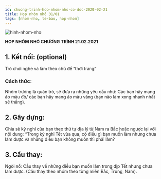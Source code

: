 ```yaml
---
id: chuong-trinh-hop-nhom-nho-co-doc-2020-02-21
title: Họp nhóm nhỏ 31/01
tags: [nhom-nho, te-bao, hop-nhom]
---
```



![hinh-nhom-nho](https://images.unsplash.com/photo-1529156069898-49953e39b3ac?ixlib=rb-1.2.1&ixid=eyJhcHBfaWQiOjEyMDd9&auto=format&fit=crop&w=3289&q=80)

**HỌP NHÓM NHỎ CHƯƠNG TRÌNH 21.02.2021**

## 1. Kết nối:  (optional)

Trò chơi nghe và làm theo chủ đề “thời trang”

### Cách thức: 
Nhóm trưởng là quản trò, sẽ đưa ra những yêu cầu như: Các bạn hãy mang áo màu đỏ/ các bạn hãy mang áo màu vàng (bạn nào làm xong nhanh nhất sẽ thắng).

## 2. Gây dựng:
Chia sẻ kỳ nghỉ của bạn theo thứ tự địa lý từ Nam ra Bắc hoặc ngược lại với nội dung: “Trong kỳ nghỉ Tết vừa qua, có điều gì bạn muốn làm nhưng chưa làm được và những điều bạn không muốn thì phải làm?

## 3. Cầu thay:
Ngòi nổ: Cầu thay về những điều bạn muốn làm trong dịp Tết nhưng chưa làm được. (Cầu thay theo nhóm theo từng miền Bắc, Trung, Nam).